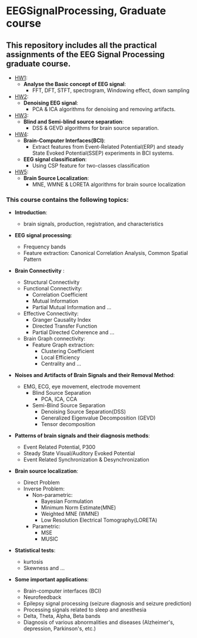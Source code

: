 # EEGSignalProcessing, Graduate course
## This repository includes all the practical assignments of the EEG Signal Processing graduate course.


- [HW1](https://github.com/SAMortazavi/EEG-Signal-Processing/tree/master/CompHW1_402200191):
     - **Analyse the Basic concept of EEG signal**:
          - FFT, DFT, STFT, spectrogram, Windowing effect, down sampling
- [HW2](https://github.com/SAMortazavi/EEG-Signal-Processing/tree/master/CompHW2-402200191):
     - **Denoising EEG signal**:
          - PCA & ICA algorithms for denoising and removing artifacts.
- [HW3](https://github.com/SAMortazavi/EEG-Signal-Processing/tree/master/CompHW3_402200191):
     - **Blind and Semi-blind source separation**:
          - DSS & GEVD algorithms for brain source separation. 
- [HW4](https://github.com/SAMortazavi/EEG-Signal-Processing/tree/master/CompHW4_402200191):
    - **Brain-Computer Interfaces(BCI)**:
      -  Extract features from Event-Related Potential(ERP) and steady State Evoked Potential(SSEP) experiments in BCI systems.
    - **EEG signal classification**:
      -  Using CSP feature for two-classes classification
- [HW5](https://github.com/SAMortazavi/EEG-Signal-Processing/tree/master/CompHW5_402200191):
   - **Brain Source Localization**:
      - MNE, WMNE & LORETA algorithms for brain source localization

### This course contains the following topics:

- **Introduction**:
  - brain signals, production, registration, and characteristics
- **EEG signal processing**:
  - Frequency bands
  - Feature extraction: Canonical Correlation Analysis, Common Spatial Pattern
- **Brain Connectivity** :
    - Structural Connectivity
    - Functional Connectivity:
       - Correlation Coefficient
       - Mutual Information
       - Partial Mutual Information and …
    - Effective Connectivity:
        - Granger Causality Index
        - Directed Transfer Function
        - Partial Directed Coherence and …
    -  Brain Graph connectivity:
        - Feature Graph extraction:
            - Clustering Coefficient
            - Local Efficiency
            - Centrality and …

- **Noises and Artifacts of Brain Signals and their Removal Method**:
  - EMG, ECG, eye movement, electrode movement
    - Blind Source Separation 
      - PCA, ICA, CCA 
    - Semi-Blind Source Separation 
      - Denoising Source Separation(DSS)
      - Generalized Eigenvalue Decomposition (GEVD)
      - Tensor decomposition 
- **Patterns of brain signals and their diagnosis methods**:
    - Event Related Potential, P300
    - Steady State Visual/Auditory Evoked Potential
    - Event Related Synchronization & Desynchronization
- **Brain source localization**:
    - Direct Problem
    - Inverse Problem:
        - Non-parametric:
            - Bayesian Formulation
            - Minimum Norm Estimate(MNE)
            - Weighted MNE (WMNE)
            - Low Resolution Electrical Tomography(LORETA)
        - Parametric:
            - MSE
            - MUSIC
- **Statistical tests**:
    - kurtosis
    - Skewness and …
- **Some important applications**:
    - Brain-computer interfaces (BCI)
    - Neurofeedback
    - Epilepsy signal processing (seizure diagnosis and seizure prediction)
    - Processing signals related to sleep and anesthesia
    - Delta, Theta, Alpha, Beta bands
    - Diagnosis of various abnormalities and diseases (Alzheimer's, depression, Parkinson's, etc.)












